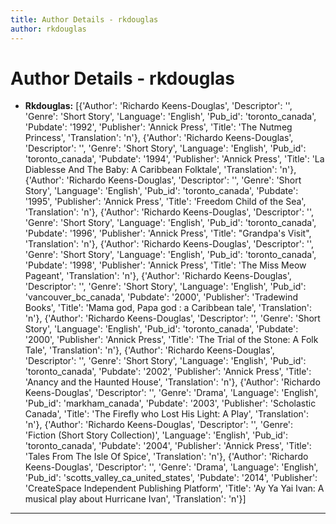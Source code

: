 ```yaml
---
title: Author Details - rkdouglas
author: rkdouglas
---
```


# Author Details - rkdouglas

<ul>
    <li><strong>Rkdouglas:</strong> [{'Author': 'Richardo Keens-Douglas', 'Descriptor': '', 'Genre': 'Short Story', 'Language': 'English', 'Pub_id': 'toronto_canada', 'Pubdate': '1992', 'Publisher': 'Annick Press', 'Title': 'The Nutmeg Princess', 'Translation': 'n'}, {'Author': 'Richardo Keens-Douglas', 'Descriptor': '', 'Genre': 'Short Story', 'Language': 'English', 'Pub_id': 'toronto_canada', 'Pubdate': '1994', 'Publisher': 'Annick Press', 'Title': 'La Diablesse And The Baby: A Caribbean Folktale', 'Translation': 'n'}, {'Author': 'Richardo Keens-Douglas', 'Descriptor': '', 'Genre': 'Short Story', 'Language': 'English', 'Pub_id': 'toronto_canada', 'Pubdate': '1995', 'Publisher': 'Annick Press', 'Title': 'Freedom Child of the Sea', 'Translation': 'n'}, {'Author': 'Richardo Keens-Douglas', 'Descriptor': '', 'Genre': 'Short Story', 'Language': 'English', 'Pub_id': 'toronto_canada', 'Pubdate': '1996', 'Publisher': 'Annick Press', 'Title': "Grandpa's Visit", 'Translation': 'n'}, {'Author': 'Richardo Keens-Douglas', 'Descriptor': '', 'Genre': 'Short Story', 'Language': 'English', 'Pub_id': 'toronto_canada', 'Pubdate': '1998', 'Publisher': 'Annick Press', 'Title': 'The Miss Meow Pageant', 'Translation': 'n'}, {'Author': 'Richardo Keens-Douglas', 'Descriptor': '', 'Genre': 'Short Story', 'Language': 'English', 'Pub_id': 'vancouver_bc_canada', 'Pubdate': '2000', 'Publisher': 'Tradewind Books', 'Title': 'Mama god, Papa god : a Caribbean tale', 'Translation': 'n'}, {'Author': 'Richardo Keens-Douglas', 'Descriptor': '', 'Genre': 'Short Story', 'Language': 'English', 'Pub_id': 'toronto_canada', 'Pubdate': '2000', 'Publisher': 'Annick Press', 'Title': 'The Trial of the Stone: A Folk Tale', 'Translation': 'n'}, {'Author': 'Richardo Keens-Douglas', 'Descriptor': '', 'Genre': 'Short Story', 'Language': 'English', 'Pub_id': 'toronto_canada', 'Pubdate': '2002', 'Publisher': 'Annick Press', 'Title': 'Anancy and the Haunted House', 'Translation': 'n'}, {'Author': 'Richardo Keens-Douglas', 'Descriptor': '', 'Genre': 'Drama', 'Language': 'English', 'Pub_id': 'markham_canada', 'Pubdate': '2003', 'Publisher': 'Scholastic Canada', 'Title': 'The Firefly who Lost His Light: A Play', 'Translation': 'n'}, {'Author': 'Richardo Keens-Douglas', 'Descriptor': '', 'Genre': 'Fiction (Short Story Collection)', 'Language': 'English', 'Pub_id': 'toronto_canada', 'Pubdate': '2004', 'Publisher': 'Annick Press', 'Title': 'Tales From The Isle Of Spice', 'Translation': 'n'}, {'Author': 'Richardo Keens-Douglas', 'Descriptor': '', 'Genre': 'Drama', 'Language': 'English', 'Pub_id': 'scotts_valley_ca_united_states', 'Pubdate': '2014', 'Publisher': 'CreateSpace Independent Publishing Platform', 'Title': 'Ay Ya Yai Ivan: A musical play about Hurricane Ivan', 'Translation': 'n'}]</li>
</ul>
<hr>
